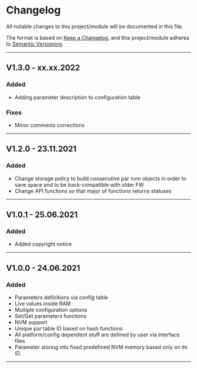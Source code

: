 # Changelog
All notable changes to this project/module will be documented in this file.

The format is based on [Keep a Changelog](https://keepachangelog.com/en/1.0.0/),
and this project/module adheres to [Semantic Versioning](https://semver.org/spec/v2.0.0.html).

---
   
## V1.3.0 - xx.xx.2022

### Added
 - Adding parameter description to configuration table

### Fixes
 - Minor comments corrections

---

## V1.2.0 - 23.11.2021

### Added
 - Change storage policy to build consecutive par nvm objects in order to save space and to be back-compatible with older FW
 - Change API functions so that major of functions returns statuses

---

## V1.0.1 - 25.06.2021

### Added
- Added copyright notice

---

## V1.0.0 - 24.06.2021

### Added
- Parameters definitions via config table
- Live values inside RAM 
- Multiple configuration options
- Set/Get parameters functions
- NVM support
- Unique par table ID based on hash functions
- All platform/config dependent stuff are defined by user via interface files
- Parameter storing into fixed predefined NVM memory based only on its ID. 

---